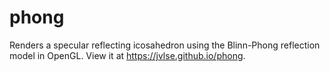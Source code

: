 # phong
Renders a specular reflecting icosahedron using the Blinn-Phong reflection model in OpenGL. 
View it at https://jvlse.github.io/phong.
